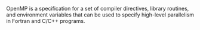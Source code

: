 OpenMP is a specification for a set of compiler directives, library routines, and
environment variables that can be used to specify high-level parallelism
in Fortran and C/C++ programs.

